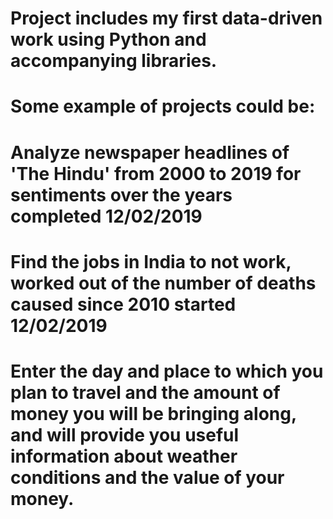# Project includes my first data-driven work using Python and accompanying libraries.
# Some example of projects could be:

# Analyze newspaper headlines of 'The Hindu' from 2000 to 2019 for sentiments over the years completed 12/02/2019
# Find the jobs in India to not work, worked out of the number of deaths caused since 2010 started 12/02/2019
# Enter the day and place to which you plan to travel and the amount of money you will be bringing along, and will provide you useful information about weather conditions and the value of your money.  
